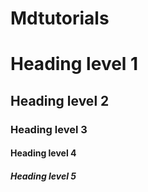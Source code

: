 # Mdtutorials
# Heading level 1

<h2>Heading level 2</h2>

<h3>Heading level 3</h3>

#### Heading level 4

<h5>Heading level 5</h5>
